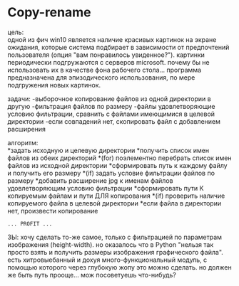 # Copy-rename

<p>
цель:<br>
	одной из фич win10 является наличие красивых картинок на экране ожидания, которые система подбирает в зависимости от предпочтений пользователя (опция "вам понравилось увиденное?"). картинки периодически подгружаются с серверов microsoft. почему бы не использовать их в качестве фона рабочего стола...
	программа предназначена для эпизодического использования, по мере подгружения новых картинок.
</p>

задачи:
	-выборочное копирование файлов из одной директории в другую
	-фильтрация файлов по размеру
	-файлы удовлетворяющие условию фильтрации, сравнить с файлами имеющимися в целевой директории
	-если совпадений нет, скопировать файл с добавлением расширения
	
алгоритм:	
	*задать исходную и целевую директории
	*получить список имен файлов из обеих директорий
	*(for) поэлементно перебрать список имен файлов из исходной директории
		*сформировать путь к каждому файлу и получить его размеру
			*(if) задать условие фильтрации файлов по размеру
				*добавить расширение jpg к именам файлов удовлетворяющим условию фильтрации
				*сформировать пути К копируемым файлам и пути ДЛЯ копирования
				*(if) проверить наличие копируемого файла в целевой директории
					*если файла в директории нет, произвести копирование
					
	... PROFIT ...

	
ЗЫ: хочу сделать то-же самое, только с фильтрацией по параметрам изображения (height-width). но оказалось что в Python "нельзя так просто взять и получить размеры изображения графического файла". есть хитровыебанный и дохуя много-функциональный модуль, с помощью которого через глубокую жопу это можно сделать. но должен же быть путь прооще... мож посоветуешь что-нибудь?
